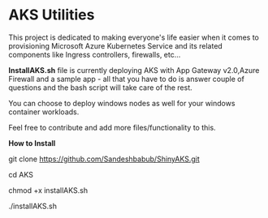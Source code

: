 # AKS Utilities

This project is dedicated to making everyone's life easier when it comes to provisioning Microsoft Azure Kubernetes Service and its related components like Ingress controllers, firewalls, etc...

<b>InstallAKS.sh</b> file is currently deploying AKS with App Gateway v2.0,Azure Firewall and a sample app - all that you have to do is answer couple of questions and the bash script will take care of the rest.

You can choose to deploy windows nodes as well for your windows container workloads.

Feel free to contribute and add more files/functionality to this.

<b>How to Install</b>

git clone https://github.com/Sandeshbabub/ShinyAKS.git

cd AKS

chmod +x installAKS.sh 

./installAKS.sh 
